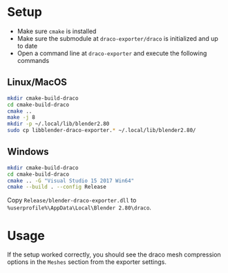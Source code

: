 # Setup
* Make sure `cmake` is installed
* Make sure the submodule at `draco-exporter/draco` is initialized and up to date
* Open a command line at `draco-exporter` and execute the following commands

## Linux/MacOS
```bash
mkdir cmake-build-draco
cd cmake-build-draco
cmake ..
make -j 8
mkdir -p ~/.local/lib/blender2.80
sudo cp libblender-draco-exporter.* ~/.local/lib/blender2.80/
```

## Windows
```bash
mkdir cmake-build-draco
cd cmake-build-draco
cmake .. -G "Visual Studio 15 2017 Win64"
cmake --build . --config Release
```

Copy `Release/blender-draco-exporter.dll` to `%userprofile%\AppData\Local\Blender 2.80\draco`.

# Usage
If the setup worked correctly, you should see the draco mesh compression options in the `Meshes` section from the exporter settings.
